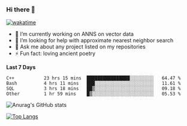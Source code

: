 ### Hi there 👋

[![wakatime](https://wakatime.com/badge/user/8906da98-c623-4aff-ac00-99cb42e09b38.svg)](https://wakatime.com/@8906da98-c623-4aff-ac00-99cb42e09b38)

- 🔭 I’m currently working on ANNS on vector data
- 🤔 I’m looking for help with approximate nearest neighbor search
- 💬 Ask me about any project listed on my repositories
- ⚡ Fun fact: loving ancient poetry


**Last 7 Days**
<!--START_SECTION:waka-->

```text
C++           23 hrs 15 mins  ████████████████░░░░░░░░░   64.47 %
Bash          4 hrs 11 mins   ███░░░░░░░░░░░░░░░░░░░░░░   11.61 %
SQL           3 hrs 18 mins   ██▒░░░░░░░░░░░░░░░░░░░░░░   09.18 %
Other         1 hr 59 mins    █▒░░░░░░░░░░░░░░░░░░░░░░░   05.53 %
```

<!--END_SECTION:waka-->

![Anurag's GitHub stats](https://github-readme-stats.vercel.app/api?username=matchyc&count_private=true&show_icons=true&theme=vue)

[![Top Langs](https://github-readme-stats.vercel.app/api/top-langs/?username=matchyc&langs_count=4&&hide=perl,raku,html,javascript,shell,roff,prolog)](https://github.com/anuraghazra/github-readme-stats)
